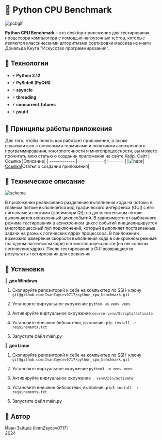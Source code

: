 # :deciduous_tree: Python CPU Benchmark

![pcbgif](https://github.com/IvanZaycev0717/python_cpu_benchmark/assets/111955306/368cfdbd-3288-456e-bd7e-8f6425e4df23)

**Python CPU Benchmark** - это desktop-приложение для тестирования процессора компьютера с помощью нагрузочных тестов, которые являются классическими алгоритмами сортировки массива из книги Дональда Кнута "Искусство программирования".

## :palm_tree: Технологии
- :zap: **Python 3.12**
- :zap: **PySide6 (PyQt6)**
- :zap: **asyncio**
- :zap: **threading**
- :zap: **concurrent.futures**
- :zap: **psutil**

## :evergreen_tree: Принципы работы приложения
Для того, чтобы понять как работает приложение, а также ознакомиться с основными терминами и понятиями асинхронного программирования, многопоточности и многопроцессности, вы можете прочитать мою статью о создании приложения на сайте Хабр.
Сайт        | Ссылка           |Описание|
| ------------- |:-------------:|:--------:|
|![habr](https://github.com/IvanZaycev0717/the_mystery_of_the_mansion/assets/111955306/772e1cac-b1e7-49c3-b87f-5f8fb2bdfbc8)|[Ссылка](https://habr.com/ru/users/IvanZaycev0717/)|Статья о создании приложения|

## :sunflower: Техническое описание
![scheme](https://github.com/IvanZaycev0717/python_cpu_benchmark/assets/111955306/1e3bcfb6-fc7e-4a00-95d2-adec8539507b)  

В приложении реализовано разделение выполнения кода на потоки: в главном потоке выполняется код графического интерфейса (GUI) с его сигналами и слотами (фреймворк Qt); на дополнительном потоке выполняется асинхронный цикл событий. В зависимости от выбранного режима тестирования в асинхронном цикле событий инициалицируется многопроцессный пул подключений, который выполняет поставленные задачи на разных логических ядрах процессора. В приложении возможно измерение скорости выполнения кода в синхронном режиме (на одном логическом ядре) и в многопроцессности (на нескольких логических ядрах). После тестирования в GUI возвращаются результаты тестирования для сравнения.

## :cactus: Установка
:leaves: **для Windows**

1) Скопируйте репозиторий к себе на компьютер по SSH-ключу `git@github.com:IvanZaycev0717/python_cpu_benchmark.git`

2) Установите виртуальное окружение `python -m venv venv`

3) Активируйте виртуальное окружение `source venv/Scripts/activate`

4) Установите внешние библиотеки, выполнив: `pip install -r requirements.txt`

5) Запустите файл main.py

:fallen_leaf: **для Linux**

1) Скопируйте репозиторий к себе на компьютер по SSH-ключу `git@github.com:IvanZaycev0717/python_cpu_benchmark.git`

2) Установите виртуальное окружение `python3 -m venv venv`

3) Активируйте виртуальное окружение `. venv/bin/activate`

4) Установите внешние библиотеки, выполнив: `pip3 install -r requirements.txt`

5) Запустите файл main.py

## :herb: Автор
Иван Зайцев (IvanZaycev0717)  
2024






